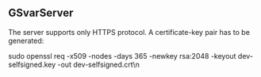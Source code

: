 ## GSvarServer

The server supports only HTTPS protocol. A certificate-key pair has to be generated:

sudo openssl req -x509 -nodes -days 365 -newkey rsa:2048 -keyout dev-selfsigned.key -out dev-selfsigned.crt\n



